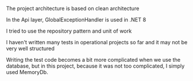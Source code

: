 The project architecture is based on clean architecture

In the Api layer, GlobalExceptionHandler is used in .NET 8

I tried to use the repository pattern and unit of work

I haven't written many tests in operational projects so far and it may not be very well structured

Writing the test code becomes a bit more complicated when we use the database, but in this project, because it was not too complicated, I simply used MemoryDb.
